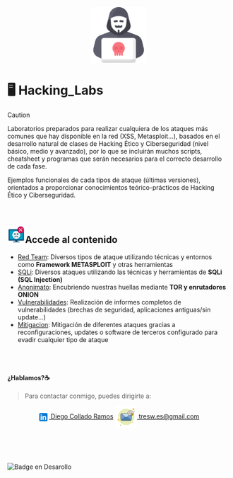 <p align="center">
<picture>
  <source media="(prefers-color-scheme: dark)" srcset="/images/lab.png">
  <source media="(prefers-color-scheme: light)" srcset="/images/lab.png">
  <img alt="Hacking_Labs, más allá de la Ciberseguridad" src="/images/lab.png" width="25%">
</picture>
</p>

# :desktop_computer:	Hacking_Labs 

> [!CAUTION]
> Laboratorios preparados para realizar cualquiera de los ataques más comunes que hay disponible en la red (XSS, Metasploit...), basados en el desarrollo natural de clases de Hacking Ético y Ciberseguridad (nivel básico, medio y avanzado), por lo que se incluirán muchos scripts, cheatsheet y programas que serán necesarios para el correcto desarrollo de cada fase.

Ejemplos funcionales de cada tipos de ataque (últimas versiones), orientados a proporcionar conocimientos teórico-prácticos de Hacking Ético y Ciberseguridad.

<br>

## <img alt="Hacking_Labs, más allá de la Ciberseguridad" src="/images/mal.png" width="8%">Accede al contenido 

- [Red Team](Red_Team): Diversos tipos de ataque utilizando técnicas y entornos como <b>Framework METASPLOIT</b> y otras herramientas
- [SQLi](SQLi): Diversos ataques utilizando las técnicas y herramientas de <b>SQLi (SQL Injection)</b>
- [Anonimato](Anonimato): Encubriendo nuestras huellas mediante <b>TOR y enrutadores ONION</b>
- [Vulnerabilidades](Vulnerabilidades): Realización de informes completos de vulnerabilidades (brechas de seguridad, aplicaciones antiguas/sin update...)
- [Mitigacion](Mitigacion): Mitigación de diferentes ataques gracias a reconfiguraciones, updates o software de terceros configurado para evadir cualquier tipo de ataque

<br>
<br>

#### ¿Hablamos?☕️
> Para contactar conmigo, puedes dirigirte a: 

<p align="center">
<a href="https://linkedin.com/in/3wdiegocollado/" target="blank"><img align="center" src="images/linkedin.png" alt="Diego Collado Ramos"/> Diego Collado Ramos</a>        <a href="mailto:tresw.es@gmail.com " target="blank"><img align="center" src="images/email.png" alt="LinkedIn Diego Collado Ramos"/> tresw.es@gmail.com</a>
</p>

<br>
<br>
<br>

![Badge en Desarollo](https://img.shields.io/badge/STATUS-EN%20CONSTANTE%20DESAROLLO-green)